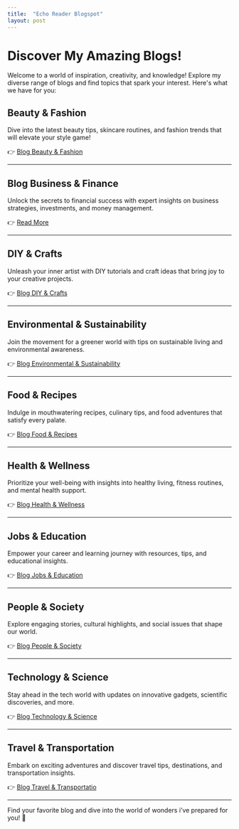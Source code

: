 ```yaml
---
title:  "Echo Reader Blogspot"
layout: post
---
```


# Discover My Amazing Blogs!

Welcome to a world of inspiration, creativity, and knowledge! Explore my diverse range of blogs and find topics that spark your interest. Here's what we have for you:

## **Beauty & Fashion**
Dive into the latest beauty tips, skincare routines, and fashion trends that will elevate your style game!

👉 [Blog Beauty & Fashion](https://pureglowhealth.blogspot.com/)

---

## **Blog Business & Finance**
Unlock the secrets to financial success with expert insights on business strategies, investments, and money management.

👉 [Read More](https://investifyguide.blogspot.com/)

---

## **DIY & Crafts**
Unleash your inner artist with DIY tutorials and craft ideas that bring joy to your creative projects.

👉 [Blog DIY & Crafts](https://borncraft.blogspot.com/)

---

## **Environmental & Sustainability**
Join the movement for a greener world with tips on sustainable living and environmental awareness.

👉 [Blog Environmental & Sustainability](https://savesleaves.blogspot.com/)

---

## **Food & Recipes**
Indulge in mouthwatering recipes, culinary tips, and food adventures that satisfy every palate.

👉 [Blog Food & Recipes](https://cookmanyrecipe.blogspot.com/)

---

## **Health & Wellness**
Prioritize your well-being with insights into healthy living, fitness routines, and mental health support.

👉 [Blog Health & Wellness](https://grownfit.blogspot.com/)

---

## **Jobs & Education**
Empower your career and learning journey with resources, tips, and educational insights.

👉 [Blog Jobs & Education](https://hustlecrafted.blogspot.com/)

---

## **People & Society**
Explore engaging stories, cultural highlights, and social issues that shape our world.

👉 [Blog People & Society](https://digitalfootstep.blogspot.com/)

---

## **Technology & Science**
Stay ahead in the tech world with updates on innovative gadgets, scientific discoveries, and more.

👉 [Blog Technology & Science](https://geargeniushub.blogspot.com/)

---

## **Travel & Transportation**
Embark on exciting adventures and discover travel tips, destinations, and transportation insights.

👉 [Blog Travel & Transportatio](https://globetrailadventures.blogspot.com/)

---

Find your favorite blog and dive into the world of wonders i’ve prepared for you! 🚀

